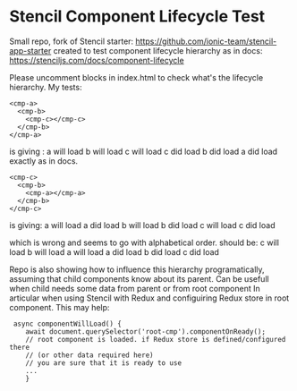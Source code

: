# Stencil Component Lifecycle Test

Small repo, fork of Stencil starter: https://github.com/ionic-team/stencil-app-starter
created to test component lifecycle hierarchy as in docs: https://stenciljs.com/docs/component-lifecycle

Please uncomment blocks in index.html to check what's the lifecycle hierarchy.
My tests:

```
<cmp-a>
  <cmp-b>
    <cmp-c></cmp-c>
  </cmp-b>
</cmp-a>
```

is giving : 
a will load
b will load
c will load
c did load 
b did load
a did load
exactly as in docs.

```
<cmp-c>
  <cmp-b>
    <cmp-a></cmp-a>
  </cmp-b>
</cmp-c>
```
is giving:
a will load
a did load
b will load
b did load
c will load
c did load

which is wrong and seems to go with alphabetical order. should be:
c will load
b will load
a will load
a did load 
b did load
c did load


Repo is also showing how to influence this hierarchy programatically, assuming that child components know about its parent. Can be usefull when child needs some data from parent or from root component In articular when using Stencil with Redux and configuiring Redux store in root component. This may help:
```
 async componentWillLoad() {
    await document.querySelector('root-cmp').componentOnReady();
    // root component is loaded. if Redux store is defined/configured there 
    // (or other data required here) 
    // you are sure that it is ready to use
    ...
    }
```
